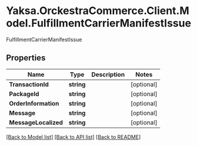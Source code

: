 # Yaksa.OrckestraCommerce.Client.Model.FulfillmentCarrierManifestIssue
FulfillmentCarrierManifestIssue

## Properties

Name | Type | Description | Notes
------------ | ------------- | ------------- | -------------
**TransactionId** | **string** |  | [optional] 
**PackageId** | **string** |  | [optional] 
**OrderInformation** | **string** |  | [optional] 
**Message** | **string** |  | [optional] 
**MessageLocalized** | **string** |  | [optional] 

[[Back to Model list]](../README.md#documentation-for-models) [[Back to API list]](../README.md#documentation-for-api-endpoints) [[Back to README]](../README.md)

